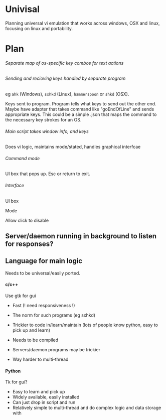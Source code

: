 # Univisal
Planning universal vi emulation that works across windows, OSX and linux, focusing on linux and portability.

# Plan

###### Separate map of os-specific key combos for text actions

###### Sending and recioving keys handled by separate program

eg `ahk` (Windows), `sxhkd` (Linux), `hammerspoon` or `shkd` (OSX).

Keys sent to program. Program tells what keys to send out the other end. Maybe have adapter that takes command like "goEndOfLine" and sends appropriate keys. This could be a simple .json that maps the command to the necessary key strokes for an OS.

###### Main script takes window info, and keys

Does vi logic, maintains mode/stated, handles graphical interfcae

###### Command mode

UI box that pops up. Esc or return to exit.

###### Interface

UI box

Mode

Allow click to disable

## Server/daemon running in background to listen for responses?

## Language for main logic 

Needs to be universal/easily ported.

#### c/c++

Use gtk for gui

* Fast (! need responsiveness !)
* The norm for such programs (eg sxhkd)

* Trickier to code in/learn/maintain (lots of people know python, easy to pick up and learn)
* Needs to be compiled
* Servers/daemon programs may be trickier
* Way harder to multi-thread

#### Python

Tk for gui?

* Easy to learn and pick up
* Widely available, easily installed
* Can just drop in script and run
* Relatively simple to multi-thread and do complex logic and data storage with

